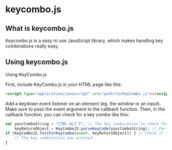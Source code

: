 # keycombo.js

## What is keycombo.js

Keycombo.js is a easy to use JavaScript library, which makes handling key combinations really easy.

## Using keycombo.js

Using KeyCombo.js

First, include KeyCombo.js in your HTML page like this:

```HTML
<script type="application/javascript" src="path/to/KeyCombo.js"></script>
```
    
Add a keydown event listener on an element (eg. the window or an input). Make sure to pass the event argument to the callback function. Then, in the callback function, you can check for a key combo like this:
```JavaScript
var yourComboString = "CTRL ALT F", // The key combination to check for, not case sensitive
    keyReturnObject = KeyComboJS.parseKeyCode(yourComboString); // Parse the string into an object
if (KeyComboJS.testForKeyCombo(event, keyReturnObject)) { // Check if the key combination is pressed, where "event" is your event variable. Returns either true or false
    // The key combination was pressed
}
```
